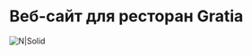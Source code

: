 # Веб-сайт для ресторан Gratia
![N|Solid](http://imglink.ru/pictures/24-05-18/a8b74f41d672c2ae25f4eb3fcd1bd555.jpg)
